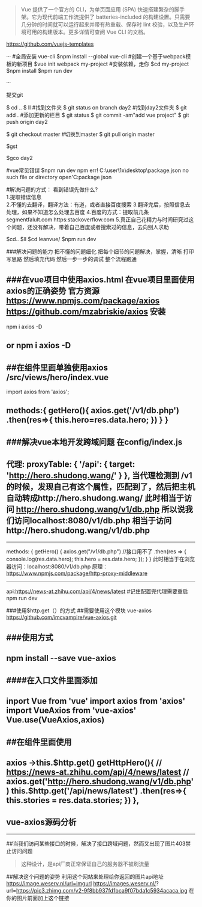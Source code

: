>Vue 提供了一个官方的 CLI，为单页面应用 (SPA) 快速搭建繁杂的脚手架。它为现代前端工作流提供了 batteries-included 的构建设置。只需要几分钟的时间就可以运行起来并带有热重载、保存时 lint 校验，以及生产环境可用的构建版本。更多详情可查阅 Vue CLI 的文档。

https://github.com/vuejs-templates

···
#全局安装 vue-cli
$npm install --global vue-cli
#创建一个基于webpack模板的新项目
$vue init webpack my-project
#安装依赖，走你
$cd my-project
$npm install
$npm run dev

···



提交git

$ cd ..
$ ll               #找到文件夹
$ git status on branch day2   #找到day2文件夹
$ git add .           #添加更新的栏目
$ git status
$ git commit -am"add vue project"
$ git push origin day2


$ git checkout master    #切换到master
$ git pull origin master   

$gst    

$gco day2   




#vue常见错误
$npm run dev
npm err! C:\user\1x\desktop\package.json
no such file or directory open'C:package json

#解决问题的方式：
看到错误先做什么?    
1.提取错误信息   
2.不懂的去翻译，翻译方法：有道，或者直接百度搜索
3.翻译完后，按照信息去处理，如果不知道怎么处理去百度
4.百度的方式：提取前几条
segmentfalult.com       https:stackoverflow.com
5.真正自己花精力与时间研究过这个问题，还没有解决，带着自己百度或者搜索过的信息，去向别人求助



$cd..
$ll
$cd leanvue/
$npm run dev


###解决问题的能力
    把不懂的问题细化
    把每个细节的问题解决，掌握，清晰
        打印
        写思路
        然后填充代码
    然后一步一步的调试
        整个流程跑通

###在vue项目中使用axios.html
    在vue项目里面使用axios的正确姿势
    官方资源 https://www.npmjs.com/package/axios
    https://github.com/mzabriskie/axios
安装
---
npm i axios -D  

or
npm i axios -D  
---
##在组件里面单独使用axios
/src/views/hero/index.vue
---
import axios from 'axios';

methods:{
    getHero(){
        axios.get('/v1/db.php')
        .then(res=>{
            this.hero=res.data.hero;
        })
    }
}
---

###解决vue本地开发跨域问题
在config/index.js
---
代理:
proxyTable: {
      '/api': {
        target: 'http://hero.shudong.wang/'
      }
    },
当代理检测到 /v1的时候，发现自己有这个属性，匹配到了，然后把主机自动转成http://hero.shudong.wang/
此时相当于访问 http://hero.shudong.wang/v1/db.php
所以说我们访问localhost:8080/v1/db.php
相当于访问http://hero.shudong.wang/v1/db.php
---
---
  methods: {
    getHero() {
      axios.get("/v1/db.php") //接口用不了
        .then(res => {
          console.log(res.data.hero);
          this.hero = res.data.hero;
        });
    }
  }
  此时相当于在浏览器访问：localhost:8080/v1/db.php
  原理：https://www.npmjs.com/package/http-proxy-middleware

---
api:https://news-at.zhihu.com/api/4/news/latest
#记住配置完代理需要重启 npm run dev

###使用$http.get（）的方式
##需要使用这个模块
vue-axios
https://github.com/imcvampire/vue-axios.git

###使用方式
---
npm install --save vue-axios
---
####在入口文件里面添加
---
inport Vue from 'vue'
import axios from 'axios'
import VueAxios from 'vue-axios'
Vue.use(VueAxios,axios)
---
##在组件里面使用
---
axios ->this.$http.get()
getHttpHero(){
  // https://news-at.zhihu.com/api/4/news/latest
  // axios.get('http://hero.shudong.wang/v1/db.php')
  this.$http.get('/api/news/latest')
  .then(res=>{
    this.stories = res.data.stories;
  })
},
---

vue-axios源码分析
---

---



##当我们访问某些接口的时候，解决了接口跨域问题，然而又出现了图片403禁止访问问题
>这种设计，是api厂商正常保证自己的服务器不被刷流量

##解决这个问题的姿势
利用这个网站来处理给你返回的图片api地址
https://image.weserv.nl/url=imgurl
https://images.weserv.nl/?
url=https://pic3.zhimg.com/v2-9f8bb937fd1bca9f07bda1c5934acaca.jpg
在你的图片前面加上这个链接
